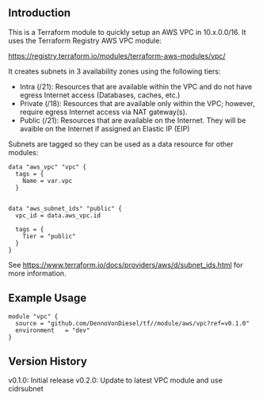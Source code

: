 ## Introduction

This is a Terraform module to quickly setup an AWS VPC in 10.x.0.0/16. It uses the Terraform Registry AWS VPC module:

https://registry.terraform.io/modules/terraform-aws-modules/vpc/


It creates subnets in 3 availability zones using the following tiers:

- Intra (/21): Resources that are available within the VPC and do not have egress Internet access (Databases, caches, etc.)
- Private (/18): Resources that are available only within the VPC; however, require egress Internet access via NAT gateway(s).
- Public (/21): Resources that are available on the Internet. They will be avaible on the Internet if assigned an Elastic IP (EIP)

Subnets are tagged so they can be used as a data resource for other modules:

```
data "aws_vpc" "vpc" {
  tags = {
    Name = var.vpc
  }


data "aws_subnet_ids" "public" {
  vpc_id = data.aws_vpc.id

  tags = {
    Tier = "public"
  }
}
```

See https://www.terraform.io/docs/providers/aws/d/subnet_ids.html for more information.

## Example Usage

```
module "vpc" {
  source = "github.com/DennoVonDiesel/tf//module/aws/vpc?ref=v0.1.0"
  environment   = "dev"
}
```

## Version History

v0.1.0: Initial release
v0.2.0: Update to latest VPC module and use cidrsubnet
